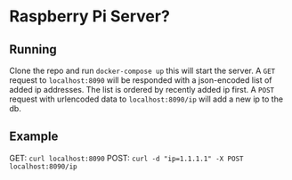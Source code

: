 # Raspberry Pi Server?

## Running
Clone the repo and run `docker-compose up` this will start the server.
A `GET` request to `localhost:8090` will be responded with a json-encoded list of added ip addresses. The list is ordered by recently added ip first.
A `POST` request with urlencoded data to `localhost:8090/ip` will add a new ip to the db.

## Example
GET: `curl localhost:8090`
POST: `curl -d "ip=1.1.1.1" -X POST localhost:8090/ip`
